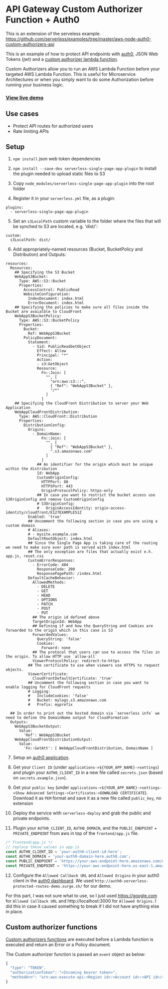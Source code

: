 # API Gateway Custom Authorizer Function + Auth0

This is an extension of the serveless example: https://github.com/serverless/examples/tree/master/aws-node-auth0-custom-authorizers-api

This is an example of how to protect API endpoints with [auth0](https://auth0.com/), JSON Web Tokens (jwt) and a [custom authorizer lambda function](https://serverless.com/framework/docs/providers/aws/events/apigateway#http-endpoints-with-custom-authorizers).

Custom Authorizers allow you to run an AWS Lambda Function before your targeted AWS Lambda Function. This is useful for Microservice Architectures or when you simply want to do some Authorization before running your business logic.

### [View live demo](http://auth0-serverless-protected-routes-demo.surge.sh/)

## Use cases

- Protect API routes for authorized users
- Rate limiting APIs

## Setup

1. `npm install` json web token dependencies

2. `npm install --save-dev serverless-single-page-app-plugin` to install the plugin needed to upload static files to S3

3. Copy `node_modules/serverless-single-page-app-plugin` into the root folder

4. Register it in your `serverless.yml` file, as a plugin:

```
plugins:
  - serverless-single-page-app-plugin
```

5. Set an `s3LocalPath` custom variable to the folder where the files that will be synched to S3 are located, e.g. 'dist/':

```
custom:
  s3LocalPath: dist/
```

6. Add appropriately-named resources (Bucket, BucketPolicy and Distribution) and Outputs:

```
resources:
  Resources:
    ## Specifying the S3 Bucket
    WebAppS3Bucket:
      Type: AWS::S3::Bucket
      Properties:
        AccessControl: PublicRead
        WebsiteConfiguration:
          IndexDocument: index.html
          ErrorDocument: index.html
    ## Specifying the policies to make sure all files inside the Bucket are avaialble to CloudFront
    WebAppS3BucketPolicy:
      Type: AWS::S3::BucketPolicy
      Properties:
        Bucket:
          Ref: WebAppS3Bucket
        PolicyDocument:
          Statement:
            - Sid: PublicReadGetObject
              Effect: Allow
              Principal: "*"
              Action:
              - s3:GetObject
              Resource: 
                Fn::Join: [
                  "", [
                    "arn:aws:s3:::",
                    { "Ref": "WebAppS3Bucket" },
                    "/*"
                  ]
                ]
    ## Specifying the CloudFront Distribution to server your Web Application
    WebAppCloudFrontDistribution:
      Type: AWS::CloudFront::Distribution
      Properties:
        DistributionConfig:
          Origins:
            - DomainName:
                Fn::Join: [
                  "", [
                    { "Ref": "WebAppS3Bucket" },
                    ".s3.amazonaws.com"
                  ]
                ]
              ## An identifier for the origin which must be unique within the distribution
              Id: WebApp
              CustomOriginConfig:
                HTTPPort: 80
                HTTPSPort: 443
                OriginProtocolPolicy: https-only
              ## In case you want to restrict the bucket access use S3OriginConfig and remove CustomOriginConfig
              # S3OriginConfig:
              #   OriginAccessIdentity: origin-access-identity/cloudfront/E127EXAMPLE51Z
          Enabled: 'true'
          ## Uncomment the following section in case you are using a custom domain
          # Aliases:
          # - mysite.example.com
          DefaultRootObject: index.html
          ## Since the Single Page App is taking care of the routing we need to make sure ever path is served with index.html
          ## The only exception are files that actually exist e.h. app.js, reset.css
          CustomErrorResponses:
            - ErrorCode: 404
              ResponseCode: 200
              ResponsePagePath: /index.html
          DefaultCacheBehavior:
            AllowedMethods:
              - DELETE
              - GET
              - HEAD
              - OPTIONS
              - PATCH
              - POST
              - PUT
            ## The origin id defined above
            TargetOriginId: WebApp
            ## Defining if and how the QueryString and Cookies are forwarded to the origin which in this case is S3
            ForwardedValues:
              QueryString: 'false'
              Cookies:
                Forward: none
            ## The protocol that users can use to access the files in the origin. To allow HTTP use `allow-all`
            ViewerProtocolPolicy: redirect-to-https
          ## The certificate to use when viewers use HTTPS to request objects.
          ViewerCertificate:
            CloudFrontDefaultCertificate: 'true'
          ## Uncomment the following section in case you want to enable logging for CloudFront requests
          # Logging:
          #   IncludeCookies: 'false'
          #   Bucket: mylogs.s3.amazonaws.com
          #   Prefix: myprefix

  ## In order to print out the hosted domain via `serverless info` we need to define the DomainName output for CloudFormation
  Outputs:
    WebAppS3BucketOutput:
      Value:
        'Ref': WebAppS3Bucket
    WebAppCloudFrontDistributionOutput:
      Value:
        'Fn::GetAtt': [ WebAppCloudFrontDistribution, DomainName ]
```

7. Setup an [auth0 application](https://auth0.com/docs/applications).

8. Get your `Client ID` (under `applications->${YOUR_APP_NAME}->settings`) and plugin your `AUTH0_CLIENT_ID` in a new file called `secrets.json` (based on `secrets.example.json`).

9. Get your `public key` (under `applications->${YOUR_APP_NAME}->settings->Show Advanced Settings->Certificates->DOWNLOAD CERTIFICATE`). Download it as `PEM` format and save it as a new file called `public_key`, no extension

10. Deploy the service with `serverless-deploy` and grab the public and private endpoints.

11. Plugin your `AUTH0_CLIENT_ID`, `AUTH0_DOMAIN`, and the `PUBLIC_ENDPOINT` + `PRIVATE_ENDPOINT` from aws in top of the `frontend/app.js` file.

  ```js
  /* frontend/app.js */
  // replace these values in app.js
  const AUTH0_CLIENT_ID = 'your-auth0-client-id-here';
  const AUTH0_DOMAIN = 'your-auth0-domain-here.auth0.com';
  const PUBLIC_ENDPOINT = 'https://your-aws-endpoint-here.amazonaws.com/dev/api/public';
  const PRIVATE_ENDPOINT = 'https://your-aws-endpoint-here.us-east-1.amazonaws.com/dev/api/private';
  ```

12. Configure the `Allowed Callback URL` and `Allowed Origins` in your auth0 client in the [auth0 dashboard](https://manage.auth0.com). We used `http://auth0-serverless-protected-routes-demo.surge.sh/` for our demo.

For this part, I was not sure what to use, so I just used https://google.com for `Allowed Callback URL` and http://localhost:3000 for `Allowed Origins`. I did this in case it caused something to break if I did not have anything else in place.

## Custom authorizer functions

[Custom authorizers functions](https://aws.amazon.com/blogs/compute/introducing-custom-authorizers-in-amazon-api-gateway/) are executed before a Lambda function is executed and return an Error or a Policy document.

The Custom authorizer function is passed an `event` object as below:

```javascript
{
  "type": "TOKEN",
  "authorizationToken": "<Incoming bearer token>",
  "methodArn": "arn:aws:execute-api:<Region id>:<Account id>:<API id>/<Stage>/<Method>/<Resource path>"
}
```
